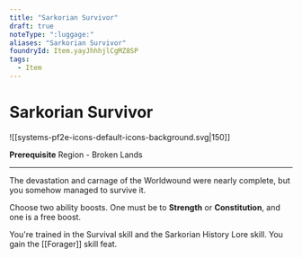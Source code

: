 ```yaml
---
title: "Sarkorian Survivor"
draft: true
noteType: ":luggage:"
aliases: "Sarkorian Survivor"
foundryId: Item.yayJhhhjlCgMZ8SP
tags:
  - Item
---
```


# Sarkorian Survivor
![[systems-pf2e-icons-default-icons-background.svg|150]]

**Prerequisite** Region - Broken Lands

* * *

The devastation and carnage of the Worldwound were nearly complete, but you somehow managed to survive it.

Choose two ability boosts. One must be to **Strength** or **Constitution**, and one is a free boost.

You're trained in the Survival skill and the Sarkorian History Lore skill. You gain the [[Forager]] skill feat.
